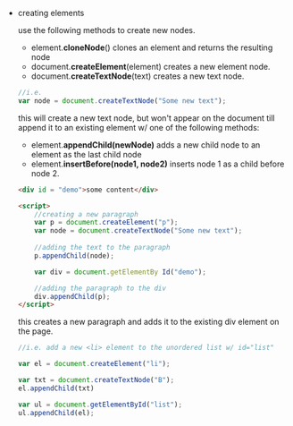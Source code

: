 -   creating elements
    
    use the following methods to create new nodes.
    
    -   element.**cloneNode**() clones an element and returns the resulting node
    -   document.**createElement**(element) creates a new element node.
    -   document.**createTextNode**(text) creates a new text node.
    
    ```jsx
    //i.e.
    var node = document.createTextNode("Some new text");
    ```
    
    this will create a new text node, but won't appear on the document till append it to an existing element w/ one of the following methods:
    
    -   element.**appendChild(newNode)** adds a new child node to an element as the last child node
    -   element.**insertBefore(node1, node2)** inserts node 1 as a child before node 2.
    
    ```html
    <div id = "demo">some content</div>
    
    <script>
    	//creating a new paragraph
    	var p = document.createElement("p");
    	var node = document.createTextNode("Some new text");
    	
    	//adding the text to the paragraph
    	p.appendChild(node);
    
    	var div = document.getElementBy Id("demo");
    
    	//adding the paragraph to the div
    	div.appendChild(p);
    </script>
    ```
    
    this creates a new paragraph and adds it to the existing div element on the page.
    
    ```jsx
    //i.e. add a new <li> element to the unordered list w/ id="list"
    
    var el = document.createElement("li");
    
    var txt = document.createTextNode("B");
    el.appendChild(txt)
    
    var ul = document.getElementById("list");
    ul.appendChild(el);
    ```